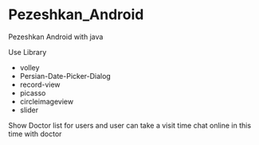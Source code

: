 # Pezeshkan_Android
Pezeshkan Android with java


Use Library

- volley
- Persian-Date-Picker-Dialog
- record-view
- picasso
- circleimageview
- slider

Show Doctor list for users and user can take a visit time
chat online in this time with doctor
